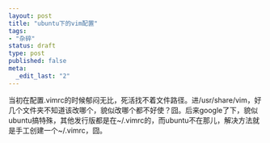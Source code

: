 ```yaml
---
layout: post
title: "ubuntu下的vim配置"
tags: 
- "杂碎"
status: draft
type: post
published: false
meta: 
  _edit_last: "2"
---
```


当初在配置.vimrc的时候郁闷无比，死活找不着文件路径。进/usr/share/vim，好几个文件夹不知道该改哪个，貌似改哪个都不好使？囧。后来google了下，貌似ubuntu搞特殊，其他发行版都是在~/.vimrc的，而ubuntu不在那儿，解决方法就是手工创建一个~/.vimrc，囧。
